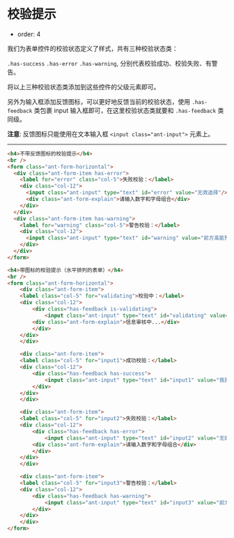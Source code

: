 # 校验提示

- order: 4

我们为表单控件的校验状态定义了样式，共有三种校验状态类：

`.has-success` `.has-error` `.has-warning`, 分别代表校验成功、校验失败、有警告。

将以上三种校验状态类添加到这些控件的父级元素即可。

另外为输入框添加反馈图标，可以更好地反馈当前的校验状态，使用 `.has-feedback` 类包裹 input 输入框即可，在这里校验状态类就要和 `.has-feedback` 类同级。

**注意**: 反馈图标只能使用在文本输入框 `<input class="ant-input">` 元素上。

---

````html
<h4>不带反馈图标的校验提示</h4>
<br />
<form class="ant-form-horizontal">
  <div class="ant-form-item has-error">
    <label for="error" class="col-5">失败校验：</label>
    <div class="col-12">
      <input class="ant-input" type="text" id="error" value="无效选择"/>
      <div class="ant-form-explain">请输入数字和字母组合</div>
    </div>
  </div>
  <div class="ant-form-item has-warning">
    <label for="warning" class="col-5">警告校验：</label>
    <div class="col-12">
      <input class="ant-input" type="text" id="warning" value="前方高能预警"/>
    </div>
  </div>
</form>

<h4>带图标的校验提示（水平排列的表单）</h4>
<br />
<form class="ant-form-horizontal">
	<div class="ant-form-item">
  	<label class="col-5" for="validating">校验中：</label>
  	<div class="col-12">
  		<div class="has-feedback is-validating">
    		<input class="ant-input" type="text" id="validating" value="我是被校验的内容"/>
        <div class="ant-form-explain">信息审核中...</div>
  		</div>
  	</div>
	</div>

	<div class="ant-form-item">
  	<label class="col-5" for="input1">成功校验：</label>
  	<div class="col-12">
  		<div class="has-feedback has-success">
    		<input class="ant-input" type="text" id="input1" value="我是正文"/>
  		</div>
  	</div>
	</div>

	<div class="ant-form-item">
  	<label class="col-5" for="input2">失败校验：</label>
  	<div class="col-12">
  		<div class="has-feedback has-error">
    		<input class="ant-input" type="text" id="input2" value="无效选择"/>
        <div class="ant-form-explain">请输入数字和字母组合</div>
  		</div>
  	</div>
	</div>

	<div class="ant-form-item">
  	<label class="col-5" for="input3">警告校验：</label>
  	<div class="col-12">
  		<div class="has-feedback has-warning">
    		<input class="ant-input" type="text" id="input3" value="前方高能预警"/>
  		</div>
  	</div>
	</div>
</form>
````
